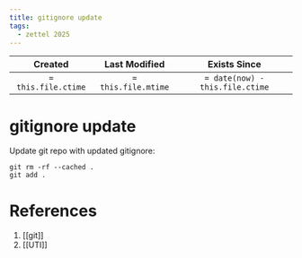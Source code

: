 ```yaml
---
title: gitignore update
tags:
  - zettel 2025
---
```


|       Created       |    Last Modified    |          Exists Since           |
| :-----------------: | :-----------------: | :-----------------------------: |
| `= this.file.ctime` | `= this.file.mtime` | `= date(now) - this.file.ctime` |

# gitignore update

Update git repo with updated gitignore:

```
git rm -rf --cached .
git add .
```

# References
1. [[git]]
2. [[UTI]]